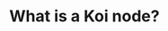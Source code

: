 ---
title: What is a Koi node?
describe: Koi refers to the organization and its artifacts, which includes topics like the Koi Protocol, the Koi Network, and Koi Tasks.KOI refers to the token that Koi uses to run the network. When you earn rewards, you earn KOI tokens from registering content or running a Koi node. 
layout: front
type: Creators
---